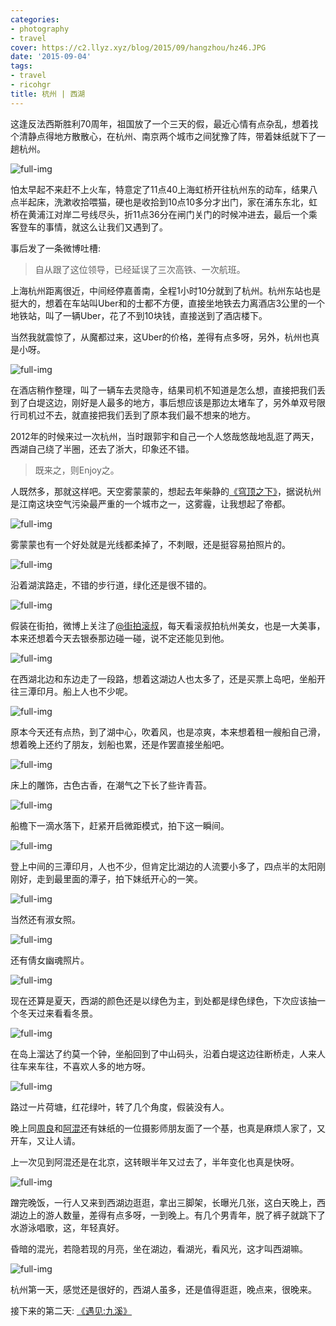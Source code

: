 ```yaml
---
categories:
- photography
- travel
cover: https://c2.llyz.xyz/blog/2015/09/hangzhou/hz46.JPG
date: '2015-09-04'
tags:
- travel
- ricohgr
title: 杭州 | 西湖
---
```


这逢反法西斯胜利70周年，祖国放了一个三天的假，最近心情有点杂乱，想着找个清静点得地方散散心，在杭州、南京两个城市之间犹豫了阵，带着妹纸就下了一趟杭州。

![full-img](https://c2.llyz.xyz/blog/2015/09/hangzhou/hz46.JPG)

怕太早起不来赶不上火车，特意定了11点40上海虹桥开往杭州东的动车，结果八点半起床，洗漱收拾喂猫，硬也是收拾到10点10多分才出门，家在浦东东北，虹桥在黄浦江对岸二号线尽头，折11点36分在闸门关门的时候冲进去，最后一个乘客登车的事情，就这么让我们又遇到了。

事后发了一条微博吐槽:

> 自从跟了这位领导，已经延误了三次高铁、一次航班。

上海杭州距离很近，中间经停嘉善南，全程1小时10分就到了杭州。杭州东站也是挺大的，想着在车站叫Uber和的士都不方便，直接坐地铁去力离酒店3公里的一个地铁站，叫了一辆Uber，花了不到10块钱，直接送到了酒店楼下。

当然我就震惊了，从魔都过来，这Uber的价格，差得有点多呀，另外，杭州也真是小呀。

![full-img](https://c2.llyz.xyz/blog/2015/09/hangzhou/hz58.JPG)

在酒店稍作整理，叫了一辆车去灵隐寺，结果司机不知道是怎么想，直接把我们丢到了白堤这边，刚好是人最多的地方，事后想应该是那边太堵车了，另外单双号限行司机过不去，就直接把我们丢到了原本我们最不想来的地方。

2012年的时候来过一次杭州，当时跟郭宇和自己一个人悠哉悠哉地乱逛了两天，西湖自己绕了半圈，还去了浙大，印象还不错。

> 既来之，则Enjoy之。

人既然多，那就这样吧。天空雾蒙蒙的，想起去年柴静的[《穹顶之下》](https://zh.wikipedia.org/zh/%E7%A9%B9%E9%A1%B6%E4%B9%8B%E4%B8%8B_(%E7%BA%AA%E5%BD%95%E7%89%87))，据说杭州是江南这块空气污染最严重的一个城市之一，这雾霾，让我想起了帝都。

![full-img](https://c2.llyz.xyz/blog/2015/09/hangzhou/hz47.JPG)

雾蒙蒙也有一个好处就是光线都柔掉了，不刺眼，还是挺容易拍照片的。

![full-img](https://c2.llyz.xyz/blog/2015/09/hangzhou/hz35.JPG)

沿着湖滨路走，不错的步行道，绿化还是很不错的。

![full-img](https://c2.llyz.xyz/blog/2015/09/hangzhou/hz34.JPG)

假装在街拍，微博上关注了[@街拍滚叔](https://weibo.com/gunshu)，每天看滚叔拍杭州美女，也是一大美事，本来还想着今天去银泰那边碰一碰，说不定还能见到他。

![full-img](https://c2.llyz.xyz/blog/2015/09/hangzhou/hz38.JPG)

在西湖北边和东边走了一段路，想着这湖边人也太多了，还是买票上岛吧，坐船开往三潭印月。船上人也不少呢。

![full-img](https://c2.llyz.xyz/blog/2015/09/hangzhou/hz39.JPG)

原本今天还有点热，到了湖中心，吹着风，也是凉爽，本来想着租一艘船自己滑，想着晚上还约了朋友，划船也累，还是作罢直接坐船吧。

![full-img](https://c2.llyz.xyz/blog/2015/09/hangzhou/hz52.JPG)

床上的雕饰，古色古香，在潮气之下长了些许青苔。

![full-img](https://c2.llyz.xyz/blog/2015/09/hangzhou/hz53.JPG)

船檐下一滴水落下，赶紧开启微距模式，拍下这一瞬间。

![full-img](https://c2.llyz.xyz/blog/2015/09/hangzhou/hz25.JPG)

登上中间的三潭印月，人也不少，但肯定比湖边的人流要小多了，四点半的太阳刚刚好，走到最里面的潭子，拍下妹纸开心的一笑。

![full-img](https://c2.llyz.xyz/blog/2015/09/hangzhou/hz29.JPG)

当然还有淑女照。

![full-img](https://c2.llyz.xyz/blog/2015/09/hangzhou/hz55.JPG)

还有倩女幽魂照片。

![full-img](https://c2.llyz.xyz/blog/2015/09/hangzhou/hz26.JPG)

现在还算是夏天，西湖的颜色还是以绿色为主，到处都是绿色绿色，下次应该抽一个冬天过来看看冬景。

![full-img](https://c2.llyz.xyz/blog/2015/09/hangzhou/hz30.JPG)

在岛上溜达了约莫一个钟，坐船回到了中山码头，沿着白堤这边往断桥走，人来人往车来车往，不喜欢人多的地方呀。

![full-img](https://c2.llyz.xyz/blog/2015/09/hangzhou/hz57.JPG)

路过一片荷塘，红花绿叶，转了几个角度，假装没有人。

晚上同[周良](https://www.aips.me/)和[阿混](https://weibo.com/cf099)还有妹纸的一位摄影师朋友面了一个基，也真是麻烦人家了，又开车，又让人请。

上一次见到阿混还是在北京，这转眼半年又过去了，半年变化也真是快呀。

![full-img](https://c2.llyz.xyz/blog/2015/09/hangzhou/hz42.JPG)

蹭完晚饭，一行人又来到西湖边逛逛，拿出三脚架，长曝光几张，这白天晚上，西湖边上的游人数量，差得有点多呀，一到晚上。有几个男青年，脱了裤子就跳下了水游泳唱歌，这，年轻真好。

昏暗的混光，若隐若现的月亮，坐在湖边，看湖光，看风光，这才叫西湖嘛。

![full-img](https://c2.llyz.xyz/blog/2015/09/hangzhou/hz41.JPG)

杭州第一天，感觉还是很好的，西湖人虽多，还是值得逛逛，晚点来，很晚来。

接下来的第二天: [《遇见:九溪》](https://luolei.org/meet-hangzhou-day-two/)
